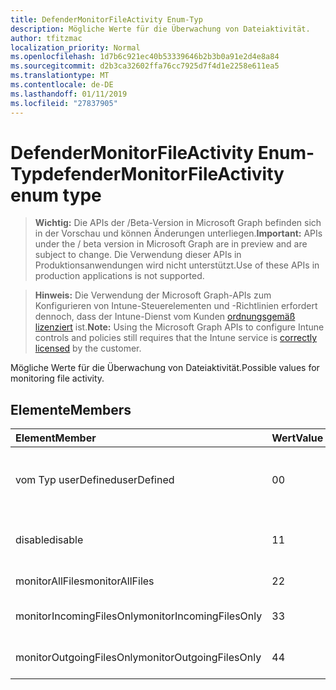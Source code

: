 ```yaml
---
title: DefenderMonitorFileActivity Enum-Typ
description: Mögliche Werte für die Überwachung von Dateiaktivität.
author: tfitzmac
localization_priority: Normal
ms.openlocfilehash: 1d7b6c921ec40b53339646b2b3b0a91e2d4e8a84
ms.sourcegitcommit: d2b3ca32602ffa76cc7925d7f4d1e2258e611ea5
ms.translationtype: MT
ms.contentlocale: de-DE
ms.lasthandoff: 01/11/2019
ms.locfileid: "27837905"
---
```

# <a name="defendermonitorfileactivity-enum-type"></a><span data-ttu-id="e3f76-103">DefenderMonitorFileActivity Enum-Typ</span><span class="sxs-lookup"><span data-stu-id="e3f76-103">defenderMonitorFileActivity enum type</span></span>

> <span data-ttu-id="e3f76-104">**Wichtig:** Die APIs der /Beta-Version in Microsoft Graph befinden sich in der Vorschau und können Änderungen unterliegen.</span><span class="sxs-lookup"><span data-stu-id="e3f76-104">**Important:** APIs under the / beta version in Microsoft Graph are in preview and are subject to change.</span></span> <span data-ttu-id="e3f76-105">Die Verwendung dieser APIs in Produktionsanwendungen wird nicht unterstützt.</span><span class="sxs-lookup"><span data-stu-id="e3f76-105">Use of these APIs in production applications is not supported.</span></span>

> <span data-ttu-id="e3f76-106">**Hinweis:** Die Verwendung der Microsoft Graph-APIs zum Konfigurieren von Intune-Steuerelementen und -Richtlinien erfordert dennoch, dass der Intune-Dienst vom Kunden [ordnungsgemäß lizenziert](https://go.microsoft.com/fwlink/?linkid=839381) ist.</span><span class="sxs-lookup"><span data-stu-id="e3f76-106">**Note:** Using the Microsoft Graph APIs to configure Intune controls and policies still requires that the Intune service is [correctly licensed](https://go.microsoft.com/fwlink/?linkid=839381) by the customer.</span></span>

<span data-ttu-id="e3f76-107">Mögliche Werte für die Überwachung von Dateiaktivität.</span><span class="sxs-lookup"><span data-stu-id="e3f76-107">Possible values for monitoring file activity.</span></span>
## <a name="members"></a><span data-ttu-id="e3f76-108">Elemente</span><span class="sxs-lookup"><span data-stu-id="e3f76-108">Members</span></span>
|<span data-ttu-id="e3f76-109">Element</span><span class="sxs-lookup"><span data-stu-id="e3f76-109">Member</span></span>|<span data-ttu-id="e3f76-110">Wert</span><span class="sxs-lookup"><span data-stu-id="e3f76-110">Value</span></span>|<span data-ttu-id="e3f76-111">Beschreibung</span><span class="sxs-lookup"><span data-stu-id="e3f76-111">Description</span></span>|
|:---|:---|:---|
|<span data-ttu-id="e3f76-112">vom Typ userDefined</span><span class="sxs-lookup"><span data-stu-id="e3f76-112">userDefined</span></span>|<span data-ttu-id="e3f76-113">0</span><span class="sxs-lookup"><span data-stu-id="e3f76-113">0</span></span>|<span data-ttu-id="e3f76-114">User-Defined, Standardwert, keine beabsichtigt.</span><span class="sxs-lookup"><span data-stu-id="e3f76-114">User Defined, default value, no intent.</span></span>|
|<span data-ttu-id="e3f76-115">disable</span><span class="sxs-lookup"><span data-stu-id="e3f76-115">disable</span></span>|<span data-ttu-id="e3f76-116">1</span><span class="sxs-lookup"><span data-stu-id="e3f76-116">1</span></span>|<span data-ttu-id="e3f76-117">Überwachen der Dateiaktivität zu deaktivieren.</span><span class="sxs-lookup"><span data-stu-id="e3f76-117">Disable monitoring file activity.</span></span>|
|<span data-ttu-id="e3f76-118">monitorAllFiles</span><span class="sxs-lookup"><span data-stu-id="e3f76-118">monitorAllFiles</span></span>|<span data-ttu-id="e3f76-119">2</span><span class="sxs-lookup"><span data-stu-id="e3f76-119">2</span></span>|<span data-ttu-id="e3f76-120">Überwachen Sie alle Dateien.</span><span class="sxs-lookup"><span data-stu-id="e3f76-120">Monitor all files.</span></span>|
|<span data-ttu-id="e3f76-121">monitorIncomingFilesOnly</span><span class="sxs-lookup"><span data-stu-id="e3f76-121">monitorIncomingFilesOnly</span></span>|<span data-ttu-id="e3f76-122">3</span><span class="sxs-lookup"><span data-stu-id="e3f76-122">3</span></span>| <span data-ttu-id="e3f76-123">Nur eingehende Dateien zu überwachen.</span><span class="sxs-lookup"><span data-stu-id="e3f76-123">Monitor incoming files only.</span></span>|
|<span data-ttu-id="e3f76-124">monitorOutgoingFilesOnly</span><span class="sxs-lookup"><span data-stu-id="e3f76-124">monitorOutgoingFilesOnly</span></span>|<span data-ttu-id="e3f76-125">4</span><span class="sxs-lookup"><span data-stu-id="e3f76-125">4</span></span>|<span data-ttu-id="e3f76-126">Nur ausgehende Dateien zu überwachen.</span><span class="sxs-lookup"><span data-stu-id="e3f76-126">Monitor outgoing files only.</span></span>|





